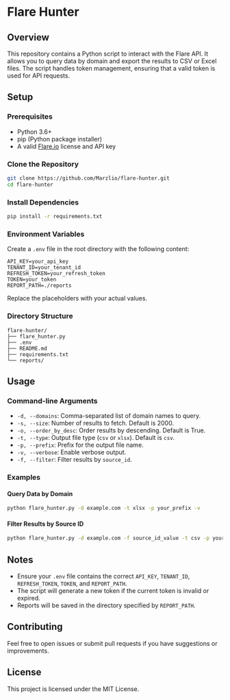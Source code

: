 
# Flare Hunter

## Overview

This repository contains a Python script to interact with the Flare API. It allows you to query data by domain and export the results to CSV or Excel files. The script handles token management, ensuring that a valid token is used for API requests.

## Setup

### Prerequisites

- Python 3.6+
- pip (Python package installer)
- A valid [Flare.io](https://flare.io) license and API key

### Clone the Repository

```sh
git clone https://github.com/Marzlio/flare-hunter.git
cd flare-hunter
```

### Install Dependencies

```sh
pip install -r requirements.txt
```

### Environment Variables

Create a `.env` file in the root directory with the following content:

```
API_KEY=your_api_key
TENANT_ID=your_tenant_id
REFRESH_TOKEN=your_refresh_token
TOKEN=your_token
REPORT_PATH=./reports
```

Replace the placeholders with your actual values.

### Directory Structure

```
flare-hunter/
├── flare_hunter.py
├── .env
├── README.md
├── requirements.txt
└── reports/
```

## Usage

### Command-line Arguments

- `-d, --domains`: Comma-separated list of domain names to query.
- `-s, --size`: Number of results to fetch. Default is 2000.
- `-o, --order_by_desc`: Order results by descending. Default is True.
- `-t, --type`: Output file type (`csv` or `xlsx`). Default is `csv`.
- `-p, --prefix`: Prefix for the output file name.
- `-v, --verbose`: Enable verbose output.
- `-f, --filter`: Filter results by `source_id`.

### Examples

#### Query Data by Domain

```sh
python flare_hunter.py -d example.com -t xlsx -p your_prefix -v
```

#### Filter Results by Source ID

```sh
python flare_hunter.py -d example.com -f source_id_value -t csv -p your_prefix -v
```

## Notes

- Ensure your `.env` file contains the correct `API_KEY`, `TENANT_ID`, `REFRESH_TOKEN`, `TOKEN`, and `REPORT_PATH`.
- The script will generate a new token if the current token is invalid or expired.
- Reports will be saved in the directory specified by `REPORT_PATH`.

## Contributing

Feel free to open issues or submit pull requests if you have suggestions or improvements.

## License

This project is licensed under the MIT License.
